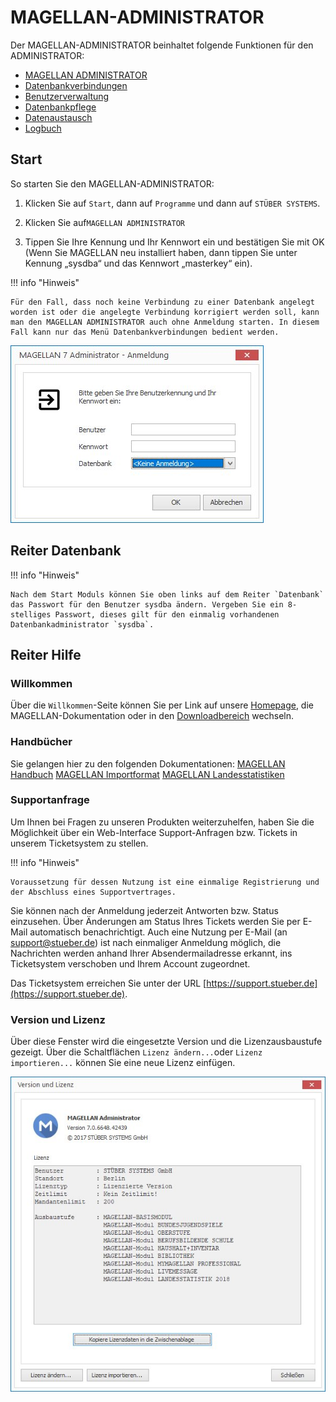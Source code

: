 
# MAGELLAN-ADMINISTRATOR

Der MAGELLAN-ADMINISTRATOR beinhaltet folgende Funktionen für den ADMINISTRATOR:

* [MAGELLAN ADMINISTRATOR](https://doc.magellan7.stueber.de/admin/magellan.administrator.html)
 * [Datenbankverbindungen](https://doc.magellan7.stueber.de/admin/admin.datenbankverbindungen.html)
 * [Benutzerverwaltung](https://doc.magellan7.stueber.de/admin/users.html)
 * [Datenbankpflege](https://doc.magellan7.stueber.de/admin/datenbankpflege.html)
 * [Datenaustausch](https://doc.magellan7.stueber.de/admin/datenaustausch.html)
 * [Logbuch](https://doc.magellan7.stueber.de/admin/logbuch.html)

## Start
So starten Sie den MAGELLAN-ADMINISTRATOR:

1. Klicken Sie auf `Start`, dann auf `Programme` und dann auf `STÜBER SYSTEMS`.

2. Klicken Sie auf`MAGELLAN ADMINISTRATOR`

3. Tippen Sie Ihre Kennung und Ihr Kennwort ein und bestätigen Sie mit OK (Wenn Sie MAGELLAN neu installiert haben, dann tippen Sie unter Kennung „sysdba“ und das Kennwort „masterkey“ ein).

!!! info "Hinweis"

	Für den Fall, dass noch keine Verbindung zu einer Datenbank angelegt worden ist oder die angelegte Verbindung korrigiert werden soll, kann man den MAGELLAN ADMINISTRATOR auch ohne Anmeldung starten. In diesem Fall kann nur das Menü Datenbankverbindungen bedient werden.

![Start des MAGELLAN ADMINISTRATORs ohne Anmeldung](../../assets/images/magellan.administrator/admin_ohne_anmeldung.jpg) 

## Reiter Datenbank

!!! info "Hinweis"

	Nach dem Start Moduls können Sie oben links auf dem Reiter `Datenbank` das Passwort für den Benutzer sysdba ändern. Vergeben Sie ein 8-stelliges Passwort, dieses gilt für den einmalig vorhandenen Datenbankadministrator `sysdba`.

## Reiter Hilfe

### Willkommen

Über die `Willkommen`-Seite können Sie per Link auf unsere [Homepage](https://www.stueber.de), die MAGELLAN-Dokumentation oder in den [Downloadbereich](https://magellan.stueber.de/download.php) wechseln.

### Handbücher

Sie gelangen hier zu den folgenden Dokumentationen:
[MAGELLAN Handbuch](https://doc.magellan7.stueber.de/)
[MAGELLAN Importformat](https://doc.magellan7-import.stueber.de/)
[MAGELLAN Landesstatistiken](https://doc.la.stueber.de/)


### Supportanfrage

Um Ihnen bei Fragen zu unseren Produkten weiterzuhelfen, haben Sie die Möglichkeit über ein Web-Interface Support-Anfragen bzw. Tickets in unserem Ticketsystem zu stellen.

!!! info "Hinweis"

	Voraussetzung für dessen Nutzung ist eine einmalige Registrierung und der Abschluss eines Supportvertrages.

Sie können nach der Anmeldung jederzeit  Antworten bzw. Status einzusehen. Über Änderungen am Status Ihres Tickets werden Sie per E-Mail automatisch benachrichtigt. Auch eine Nutzung per E-Mail (an support@stueber.de) ist nach einmaliger Anmeldung möglich, die Nachrichten werden anhand Ihrer Absendermailadresse erkannt, ins Ticketsystem verschoben und Ihrem Account zugeordnet.

Das Ticketsystem erreichen Sie unter der URL [https://support.stueber.de](https://support.stueber.de).

### Version und Lizenz

Über diese Fenster wird die eingesetzte Version und die Lizenzausbaustufe gezeigt. Über die Schaltflächen `Lizenz ändern...`oder `Lizenz importieren...` können Sie eine neue Lizenz einfügen.

![Das Fenster Version und Lizenz](../../assets/images/magellan.administrator/version-und-lizenz.jpg)

